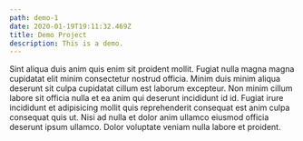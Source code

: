 ```yaml
---
path: demo-1
date: 2020-01-19T19:11:32.469Z
title: Demo Project
description: This is a demo.
---
```

Sint aliqua duis anim quis enim sit proident mollit. Fugiat nulla magna magna cupidatat elit minim consectetur nostrud officia. Minim duis minim aliqua deserunt sit culpa cupidatat cillum est laborum excepteur. Non minim cillum labore sit officia nulla et ea anim qui deserunt incididunt id id. Fugiat irure incididunt et adipisicing mollit quis reprehenderit consequat est anim culpa consequat quis ut. Nisi ad nulla et dolor anim ullamco eiusmod officia deserunt ipsum ullamco. Dolor voluptate veniam nulla labore et proident.
